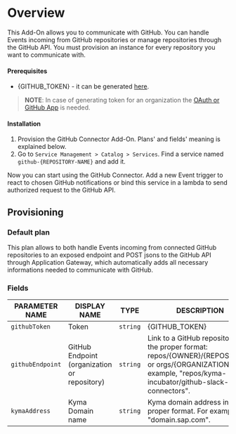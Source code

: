 # Overview


This Add-On allows you to communicate with GitHub. You can handle Events incoming from GitHub repositories or manage repositories through the GitHub API. You must provision an instance for every repository you want to communicate with.
#### Prerequisites

- {GITHUB_TOKEN} - it can be generated [here](https://github.com/settings/tokens/new).
> **NOTE**: In case of generating token for an organization the [OAuth or GitHub App](https://developer.github.com/apps/) is needed.


#### Installation

1. Provision the GitHub Connector Add-On. Plans' and fields' meaning is explained below.
2. Go to `Service Management > Catalog > Services`. Find a service named `github-{REPOSITORY-NAME}` and add it.

Now you can start using the GitHub Connector. Add a new Event trigger to react to chosen GitHub notifications or bind this service in a lambda to send authorized request to the GitHub API.

## Provisioning

### Default plan

This plan allows to both handle Events incoming from connected GitHub repositories to an exposed endpoint and POST jsons to the GitHub API through Application Gateway, which automatically adds all necessary informations needed to communicate with GitHub.

### Fields

| PARAMETER NAME | DISPLAY NAME | TYPE | DESCRIPTION | REQUIRED |
| -------------- | ------------ | ---- | ----------- | :------: |
| `githubToken` | Token | `string` | {GITHUB_TOKEN} | yes |
| `githubEndpoint` | GitHub Endpoint (organization or repository) | `string` | Link to a GitHub repository in the proper format: repos/{OWNER}/{REPOSITORY} or orgs/{ORGANIZATION}. For example, "repos/kyma-incubator/github-slack-connectors". | yes |
| `kymaAddress` | Kyma Domain name | `string` | Kyma domain address in the proper format. For example, "domain.sap.com". | yes |
